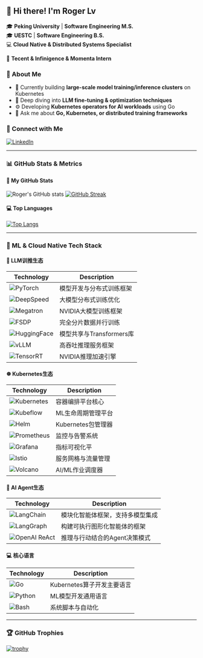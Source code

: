 ## 🚀 Hi there! I'm Roger Lv

🎓 **Peking University** | **Software Engineering M.S.**  
🎓 **UESTC** | **Software Engineering B.S.**  
💻 **Cloud Native & Distributed Systems Specialist**

🐧 **Tecent & Infinigence & Momenta Intern**

### 🧠 About Me
- 🔭 Currently building **large-scale model training/inference clusters** on Kubernetes
- 🌱 Deep diving into **LLM fine-tuning & optimization techniques**
- ⚙️ Developing **Kubernetes operators for AI workloads** using Go
- 💬 Ask me about **Go, Kubernetes, or distributed training frameworks**

### 🔗 Connect with Me
[![LinkedIn](https://img.shields.io/badge/-Roger_Lv-0A66C2?style=flat-square&logo=linkedin&logoColor=white)](https://www.linkedin.com/in/zhongrenjie-lv-5588a928a/)

---

### 📊 GitHub Stats & Metrics

#### 🚀 My GitHub Stats
![Roger's GitHub stats](https://github-readme-stats.vercel.app/api?username=Roger-Lv&show_icons=true&theme=radical&count_private=true&include_all_commits=true)
[![GitHub Streak](https://streak-stats.demolab.com?user=Roger-Lv&theme=radical)](https://git.io/streak-stats)

#### 💻 Top Languages
[![Top Langs](https://github-readme-stats.vercel.app/api/top-langs/?username=Roger-Lv&layout=compact&theme=radical&langs_count=8)](https://github.com/anuraghazra/github-readme-stats)

---

### 🤖 ML & Cloud Native Tech Stack

#### 🧠 LLM训推生态
| Technology                                                   | Description              |
| ------------------------------------------------------------ | ------------------------ |
| ![PyTorch](https://img.shields.io/badge/PyTorch-EE4C2C?logo=pytorch&logoColor=white) | 模型开发与分布式训练框架 |
| ![DeepSpeed](https://img.shields.io/badge/DeepSpeed-0A7CB5?logo=python&logoColor=white) | 大模型分布式训练优化     |
| ![Megatron](https://img.shields.io/badge/Megatron-1572B6?logo=nvidia&logoColor=white) | NVIDIA大模型训练框架     |
| ![FSDP](https://img.shields.io/badge/FSDP-0078D7?logo=azuredevops&logoColor=white) | 完全分片数据并行训练     |
| ![HuggingFace](https://img.shields.io/badge/HuggingFace-FFD21E?logo=huggingface&logoColor=black) | 模型共享与Transformers库 |
| ![vLLM](https://img.shields.io/badge/vLLM-800080?logo=python&logoColor=white) | 高吞吐推理服务框架       |
| ![TensorRT](https://img.shields.io/badge/TensorRT-76B900?logo=nvidia&logoColor=white) | NVIDIA推理加速引擎       |

#### ☸️ Kubernetes生态
| Technology                                                   | Description        |
| ------------------------------------------------------------ | ------------------ |
| ![Kubernetes](https://img.shields.io/badge/Kubernetes-326CE5?logo=kubernetes&logoColor=white) | 容器编排平台核心   |
| ![Kubeflow](https://img.shields.io/badge/Kubeflow-326CE5?logo=kubernetes&logoColor=white) | ML生命周期管理平台 |
| ![Helm](https://img.shields.io/badge/Helm-0F1689?logo=helm&logoColor=white) | Kubernetes包管理器 |
| ![Prometheus](https://img.shields.io/badge/Prometheus-E6522C?logo=prometheus&logoColor=white) | 监控与告警系统     |
| ![Grafana](https://img.shields.io/badge/Grafana-F46800?logo=grafana&logoColor=white) | 指标可视化平       |
| ![Istio](https://img.shields.io/badge/Istio-466BB0?logo=istio&logoColor=white) | 服务网格与流量管理 |
| ![Volcano](https://img.shields.io/badge/Volcano-FF5722?logo=apache&logoColor=white) | AI/ML作业调度器    |

#### 🧩 AI Agent生态

| Technology                                                   | Description                      |
| ------------------------------------------------------------ | -------------------------------- |
| ![LangChain](https://img.shields.io/badge/LangChain-00B0F0?logo=linktree&logoColor=white) | 模块化智能体框架，支持多模型集成 |
| ![LangGraph](https://img.shields.io/badge/LangGraph-9333EA?logo=graphQL&logoColor=white) | 构建可执行图形化智能体的框架     |
| ![OpenAI ReAct](https://img.shields.io/badge/ReAct-000000?logo=openai&logoColor=white) | 推理与行动结合的Agent决策模式    |

#### 💻 核心语言

| Technology                                                   | Description                |
| ------------------------------------------------------------ | -------------------------- |
| ![Go](https://img.shields.io/badge/Go-00ADD8?logo=go&logoColor=white) | Kubernetes算子开发主要语言 |
| ![Python](https://img.shields.io/badge/Python-3776AB?logo=python&logoColor=white) | ML模型开发通用语言         |
| ![Bash](https://img.shields.io/badge/Bash-4EAA25?logo=gnubash&logoColor=white) | 系统脚本与自动化           |

---

### 🏆 GitHub Trophies
[![trophy](https://github-profile-trophy.vercel.app/?username=Roger-Lv&theme=radical&row=1&column=7)](https://github.com/ryo-ma/github-profile-trophy)
